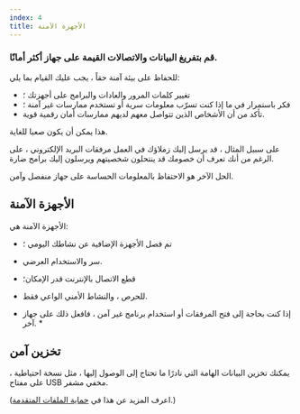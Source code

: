 ```yaml
---
index: 4
title: الأجهزة الآمنة
---
```

### قم بتفريغ البيانات والاتصالات القيمة على جهاز أكثر أمانًا.

للحفاظ على بيئة آمنة حقاً ، يجب عليك القيام بما يلي:

*   تغيير كلمات المرور والعادات والبرامج على أجهزتك ؛
*  فكر باستمرار في ما إذا كنت تسرّب معلومات سرية أو تستخدم ممارسات غير آمنة ؛
*  تأكد من أن الأشخاص الذين تتواصل معهم لديهم ممارسات أمان رقمية قوية.

هذا يمكن أن يكون صعبا للغاية.

على سبيل المثال ، قد يرسل إليك زملاؤك في العمل مرفقات البريد الإلكتروني ، على الرغم من أنك تعرف أن خصومك قد ينتحلون شخصيتهم ويرسلون إليك برامج ضارة.

الحل الآخر هو الاحتفاظ بالمعلومات الحساسة على جهاز منفصل وآمن.

## الأجهزة الآمنة

الأجهزة الآمنة هي:

* تم فصل الأجهزة الإضافية عن نشاطك اليومي ؛
* سر والاستخدام العرضي.
* قطع الاتصال بالإنترنت قدر الإمكان؛
* للحرص ، والنشاط الأمني الواعي فقط.

* إذا كنت بحاجة إلى فتح المرفقات أو استخدام برنامج غير آمن ، فافعل ذلك على جهاز آخر. *

## تخزين آمن

يمكنك تخزين البيانات الهامة التي نادرًا ما تحتاج إلى الوصول إليها ، مثل نسخة احتياطية ، على مفتاح USB مخفي مشفر.

(اعرف المزيد عن هذا في [حماية الملفات المتقدمة](umbrella://information/protecting-files/advanced).)